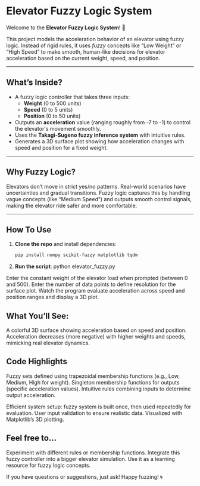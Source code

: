 # Elevator Fuzzy Logic System

Welcome to the **Elevator Fuzzy Logic System**! 🚀

This project models the acceleration behavior of an elevator using fuzzy logic. Instead of rigid rules, it uses *fuzzy* concepts like “Low Weight” or “High Speed” to make smooth, human-like decisions for elevator acceleration based on the current weight, speed, and position.

---

## What’s Inside?

- A fuzzy logic controller that takes three inputs:
  - **Weight** (0 to 500 units)
  - **Speed** (0 to 5 units)
  - **Position** (0 to 50 units)
- Outputs an **acceleration** value (ranging roughly from -7 to -1) to control the elevator's movement smoothly.
- Uses the **Takagi-Sugeno fuzzy inference system** with intuitive rules.
- Generates a 3D surface plot showing how acceleration changes with speed and position for a fixed weight.

---

## Why Fuzzy Logic?

Elevators don’t move in strict yes/no patterns. Real-world scenarios have uncertainties and gradual transitions. Fuzzy logic captures this by handling vague concepts (like “Medium Speed”) and outputs smooth control signals, making the elevator ride safer and more comfortable.

---

## How To Use

1. **Clone the repo** and install dependencies:
   ```bash
   pip install numpy scikit-fuzzy matplotlib tqdm

2. **Run the script**:
python elevator_fuzzy.py

Enter the constant weight of the elevator load when prompted (between 0 and 500).
Enter the number of data points to define resolution for the surface plot.
Watch the program evaluate acceleration across speed and position ranges and display a 3D plot.

## What You’ll See:
A colorful 3D surface showing acceleration based on speed and position.
Acceleration decreases (more negative) with higher weights and speeds, mimicking real elevator dynamics.

## Code Highlights
Fuzzy sets defined using trapezoidal membership functions (e.g., Low, Medium, High for weight).
Singleton membership functions for outputs (specific acceleration values).
Intuitive rules combining inputs to determine output acceleration.

Efficient system setup: fuzzy system is built once, then used repeatedly for evaluation.
User input validation to ensure realistic data.
Visualized with Matplotlib’s 3D plotting.

## Feel free to...
Experiment with different rules or membership functions.
Integrate this fuzzy controller into a bigger elevator simulation.
Use it as a learning resource for fuzzy logic concepts.

If you have questions or suggestions, just ask! Happy fuzzing! 🌀
